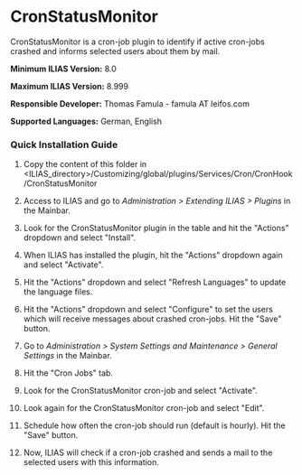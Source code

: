 # CronStatusMonitor

CronStatusMonitor is a cron-job plugin to identify if active cron-jobs crashed and informs selected users about them by mail.

**Minimum ILIAS Version:** 8.0

**Maximum ILIAS Version:** 8.999

**Responsible Developer:** Thomas Famula - famula AT leifos.com

**Supported Languages:** German, English


### Quick Installation Guide

1. Copy the content of this folder in <ILIAS_directory>/Customizing/global/plugins/Services/Cron/CronHook/CronStatusMonitor

2. Access to ILIAS and go to *Administration > Extending ILIAS > Plugins* in the Mainbar.

3. Look for the CronStatusMonitor plugin in the table and hit the "Actions" dropdown and select "Install".

4. When ILIAS has installed the plugin, hit the "Actions" dropdown again and select "Activate".

5. Hit the "Actions" dropdown and select "Refresh Languages" to update the language files.

6. Hit the "Actions" dropdown and select "Configure" to set the users which will receive messages about crashed cron-jobs. Hit the "Save" button.

7. Go to *Administration > System Settings and Maintenance > General Settings* in the Mainbar.

8. Hit the "Cron Jobs" tab.

9. Look for the CronStatusMonitor cron-job and select "Activate".

10. Look again for the CronStatusMonitor cron-job and select "Edit".

11. Schedule how often the cron-job should run (default is hourly). Hit the "Save" button.

12. Now, ILIAS will check if a cron-job crashed and sends a mail to the selected users with this information.
